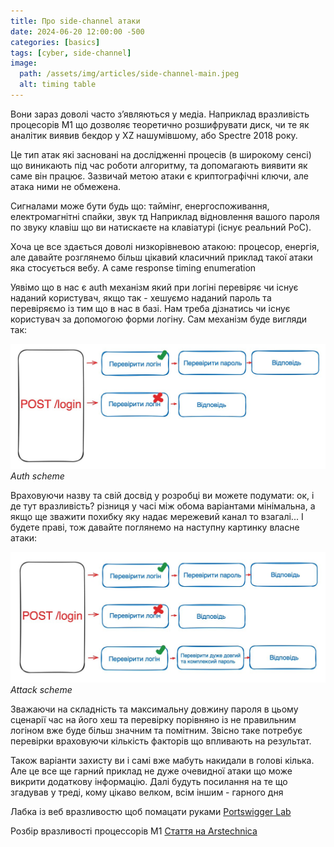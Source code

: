 ```yaml
---
title: Про side-channel атаки
date: 2024-06-20 12:00:00 -500
categories: [basics]
tags: [cyber, side-channel]
image:
  path: /assets/img/articles/side-channel-main.jpeg
  alt: timing table
---
```


Вони зараз доволі часто зʼявляються у медіа. Наприклад вразливість процесорів M1 що дозволяє теоретично розшифрувати диск, чи те як аналітик виявив бекдор у XZ нашумівшому, або Spectre 2018 року.

Це тип атак які засновані на дослідженні процесів (в широкому сенсі) що виникають під час роботи алгоритму, та допомагають виявити як саме він працює. Зазвичай метою атаки є криптографічні ключи, але атака ними не обмежена.

Сигналами може бути будь що: таймінг, енергоспоживання, електромагнітні спайки, звук тд
Наприклад відновлення вашого пароля по звуку клавіш що ви натискаєте на клавіатурі (існує реальний PoC).

Хоча це все здається доволі низкорівневою атакою: процесор, енергія, але давайте розглянемо більш цікавий класичний приклад такої атаки яка стосується вебу. А саме response timing enumeration

Уявімо що в нас є auth механізм який при логіні перевіряє чи існує наданий користувач, якщо так - хешуємо наданий пароль та перевіряємо із тим що в нас в базі. Нам треба дізнатись чи існує користувач за допомогою форми логіну. 
Сам механізм буде вигляди так:

![img-description](/assets/img/articles/side-channel-1.jpeg)
_Auth scheme_

Враховуючи назву та свій досвід у розробці ви можете подумати: ок, і де тут вразливість? різниця у часі між обома варіантами мінімальна, а якщо ще зважити похибку яку надає мережевий канал то взагалі...
І будете праві, тож давайте поглянемо на наступну картинку власне атаки:

![img-description](/assets/img/articles/side-channel-2.jpeg)
_Attack scheme_

Зважаючи на складність та максимальну довжину пароля в цьому сценарії час на його хеш та перевірку порівняно із не правильним логіном вже буде більш значним та помітним. Звісно таке потребує перевірки враховуючи кількість факторів що впливають на результат. 

Також варіанти захисту ви і самі вже мабуть накидали в голові кілька. Але це все ще гарний приклад не дуже очевидної атаки що може викрити додаткову інформацію. Далі будуть посилання на те що згадував у треді, кому цікаво велком, всім іншим - гарного дня

Лабка із веб вразливостю щоб помацати руками
[Portswigger Lab](https://portswigger.net/web-security/authentication/password-based/lab-username-enumeration-via-response-timing)


Розбір вразливості процессорів М1
[Стаття на Arstechnica](https://arstechnica.com/security/2024/03/hackers-can-extract-secret-encryption-keys-from-apples-mac-chips/)